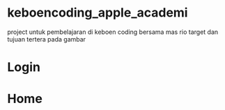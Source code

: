 # keboencoding_apple_academi
project untuk pembelajaran di keboen coding bersama mas rio
target dan tujuan tertera pada gambar

# Login

# Home

